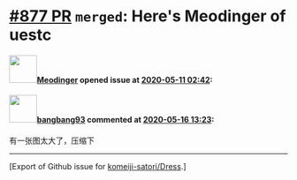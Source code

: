 # [\#877 PR](https://github.com/komeiji-satori/Dress/pull/877) `merged`: Here's Meodinger of uestc

#### <img src="https://avatars.githubusercontent.com/u/54493746?u=4096e507c0bdb5b063581f4238787eb835bf075d&v=4" width="50">[Meodinger](https://github.com/Meodinger) opened issue at [2020-05-11 02:42](https://github.com/komeiji-satori/Dress/pull/877):



#### <img src="https://avatars.githubusercontent.com/u/3430784?v=4" width="50">[bangbang93](https://github.com/bangbang93) commented at [2020-05-16 13:23](https://github.com/komeiji-satori/Dress/pull/877#issuecomment-629645057):

有一张图太大了，压缩下


-------------------------------------------------------------------------------



[Export of Github issue for [komeiji-satori/Dress](https://github.com/komeiji-satori/Dress).]
